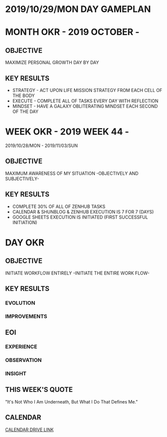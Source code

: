 # 2019/10/29/MON DAY GAMEPLAN

# MONTH OKR - 2019 OCTOBER -

## OBJECTIVE

MAXIMIZE PERSONAL GROWTH DAY BY DAY

## KEY RESULTS

- STRATEGY - ACT UPON LIFE MISSION STRATEGY FROM EACH CELL OF THE BODY
- EXECUTE - COMPLETE ALL OF TASKS EVERY DAY WITH REFLECTION
- MINDSET - HAVE A GALAXY OBLITERATING MINDSET EACH SECOND OF THE DAY

# WEEK OKR - 2019 WEEK 44 -

2019/10/28/MON - 2019/11/03/SUN

## OBJECTIVE

MAXIMUM AWARENESS OF MY SITUATION -OBJECTIVELY AND SUBJECTIVELY-

## KEY RESULTS

- COMPLETE 30% OF ALL OF ZENHUB TASKS
- CALENDAR & SHUNBLOG & ZENHUB EXECUTION IS 7 FOR 7 (DAYS)
- GOOGLE SHEETS EXECUTION IS INITIATED (FIRST SUCCESSFUL INITIATION)

# DAY OKR

## OBJECTIVE

INITIATE WORKFLOW ENTIRELY -INITIATE THE ENTIRE WORK FLOW-

## KEY RESULTS

### EVOLUTION

### IMPROVEMENTS

## EOI

### EXPERIENCE

### OBSERVATION

### INSIGHT

## THIS WEEK'S QUOTE

"It's Not Who I Am Underneath, But What I Do That Defines Me."

## CALENDAR

[CALENDAR DRIVE LINK]()
